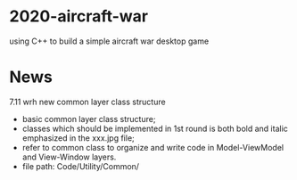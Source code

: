 # 2020-aircraft-war
using C++ to build a simple aircraft war desktop game
# News
7.11 wrh 
new common layer class structure
- basic common layer class structure;
- classes which should be implemented in 1st round is both bold and italic emphasized in the xxx.jpg file;
- refer to common class to organize and write code in Model-ViewModel and View-Window layers.
- file path: Code/Utility/Common/
